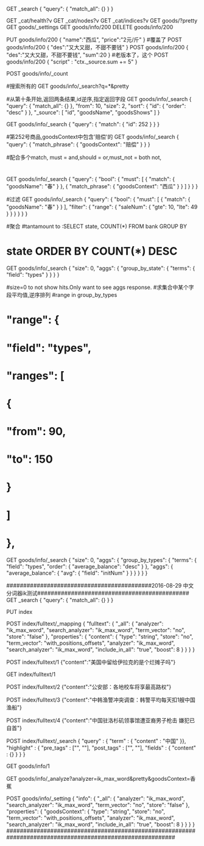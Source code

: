 GET _search
{
  "query": {
    "match_all": {}
  }
}

GET _cat/health?v
GET _cat/nodes?v
GET _cat/indices?v
GET goods/?pretty
GET goods/_settings
GET goods/info/200
DELETE goods/info/200

PUT goods/info/200
{
  "name":"西瓜",
  "price":"2元/斤"
}
#覆盖了
POST goods/info/200
{
  "des":"又大又甜，不甜不要钱"
}
POST goods/info/200
{
  "des":"又大又甜，不甜不要钱",
  "sum":20
}
#老版本了，这个
POST goods/info/200
{
  "script" : "ctx._source.sum += 5"
}

POST goods/info/_count

#搜索所有的
GET goods/info/_search?q=*&pretty

#从第十条开始,返回两条结果,id逆序,指定返回字段
GET goods/info/_search
{
  "query": {
    "match_all": {}
  },
  "from": 10,
  "size": 2,
  "sort": {
    "id": {
      "order": "desc"
    }
  },
  "_source": [
    "id",
    "goodsName",
    "goodsShows"
  ]
}

GET goods/info/_search
{
  "query": {
    "match": {
      "id": 252
    }
  }
}


#第252号商品,goodsContext中包含'赔偿'的
GET goods/info/_search
{
  "query": {
    "match_phrase": {
      "goodsContext": "赔偿"
    }
  }
}

#配合多个match, must = and,should = or,must_not = both not,
#
GET goods/info/_search
{
  "query": {
    "bool": {
      "must": [
        {
          "match": {
            "goodsName": "春"
          }
        },
        {
          "match_phrase": {
            "goodsContext": "西瓜"
          }
        }
      ]
    }
  }
}

#过滤
GET goods/info/_search
{
  "query": {
    "bool": {
      "must": [
        {
          "match": {
            "goodsName": "春"
          }
        }
      ],
      "filter": {
        "range": {
          "saleNum": {
            "gte": 10,
            "lte": 49
          }
        }
      }
    }
  }
}

#聚合
#tantamount to :SELECT state, COUNT(*) FROM bank GROUP BY
#  state ORDER BY COUNT(*) DESC
GET goods/info/_search
{
  "size": 0,
  "aggs": {
    "group_by_state": {
      "terms": {
        "field": "types"
      }
    }
  }
}

#size=0 to not show hits.Only want to see aggs response.
#求集合中某个字段平均值,逆序排列
#range in group_by_types
#      "range": {
#        "field": "types",
#        "ranges": [
#          {
#            "from": 90,
#            "to": 150
#          }
#        ]
#      },
GET goods/info/_search
{
  "size": 0,
  "aggs": {
    "group_by_types": {
      "terms": {
        "field": "types",
        "order": {
          "average_balance": "desc"
        }
      },
      "aggs": {
        "average_balance": {
          "avg": {
            "field": "initNum"
          }
        }
      }
    }
  }
}

###########################################2016-08-29  中文分词器ik测试#############################################
GET _search
{
  "query": {
    "match_all": {}
  }
}

PUT index

POST index/fulltext/_mapping
{
    "fulltext": {
             "_all": {
            "analyzer": "ik_max_word",
            "search_analyzer": "ik_max_word",
            "term_vector": "no",
            "store": "false"
        },
        "properties": {
            "content": {
                "type": "string",
                "store": "no",
                "term_vector": "with_positions_offsets",
                "analyzer": "ik_max_word",
                "search_analyzer": "ik_max_word",
                "include_in_all": "true",
                "boost": 8
            }
        }
    }
}

POST index/fulltext/1
{"content":"美国中留给伊拉克的是个烂摊子吗"}

GET index/fulltext/1

POST index/fulltext/2
{"content":"公安部：各地校车将享最高路权"}

POST index/fulltext/3
{"content":"中韩渔警冲突调查：韩警平均每天扣1艘中国渔船"}

POST index/fulltext/4
{"content":"中国驻洛杉矶领事馆遭亚裔男子枪击 嫌犯已自首"}

POST index/fulltext/_search
{
    "query" : { "term" : { "content" : "中国" }},
    "highlight" : {
        "pre_tags" : ["<tag1>", "<tag2>"],
        "post_tags" : ["</tag1>", "</tag2>"],
        "fields" : {
            "content" : {}
        }
    }
}

GET goods/info/1

GET goods/info/_analyze?analyzer=ik_max_word&pretty&goodsContext=香蕉

POST goods/info/_setting
{
  "info": {
    "_all": {
      "analyzer": "ik_max_word",
      "search_analyzer": "ik_max_word",
      "term_vector": "no",
      "store": "false"
    },
    "properties": {
      "goodsContext": {
        "type": "string",
        "store": "no",
        "term_vector": "with_positions_offsets",
        "analyzer": "ik_max_word",
        "search_analyzer": "ik_max_word",
        "include_in_all": "true",
        "boost": 8
      }
    }
  }
}
##########################################################################################################
































